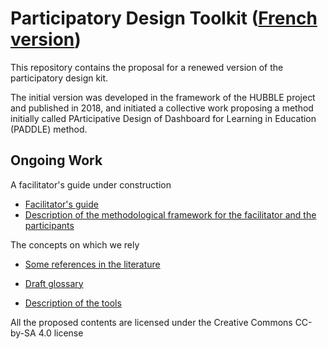 # Participatory Design Toolkit  ([French version](../))
This repository contains the proposal for a renewed version of the participatory design kit.

The initial version was developed in the framework of the HUBBLE project and published in 2018, and initiated a collective work proposing a method initially called PArticipative Design of Dashboard for Learning in Education (PADDLE) method.

## Ongoing Work

A facilitator's guide under construction
* [Facilitator's guide](guideAnimateur/indexGA.html)
* [Description of the methodological framework for the facilitator and the participants](guideAnimateur/cadreMethodo.html)

The concepts on which we rely
* [Some references in the literature](presentation/)
* [Draft glossary](presentation/glossaire.md)

 * [Description of the tools](outil/outils.md)


All the proposed contents are licensed under the Creative Commons CC-by-SA 4.0 license

